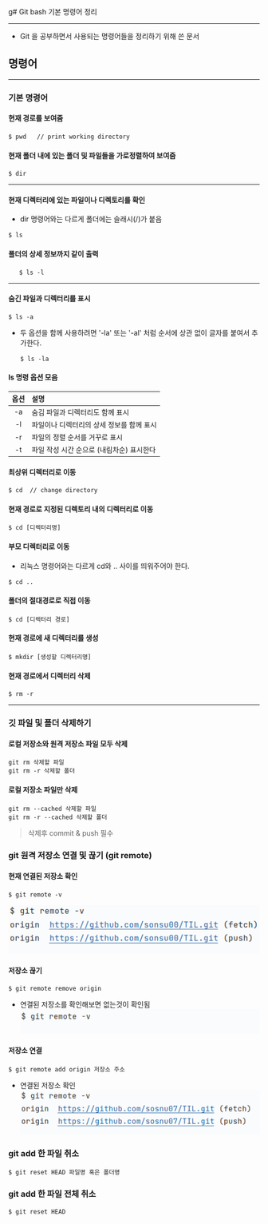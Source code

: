 g# Git bash 기본 명령어 정리

---
* Git 을 공부하면서 사용되는 명령어들을 정리하기 위해 쓴 문서 


## 명령어

---
### 기본 명령어


#### 현재 경로를 보여줌 
   ```linux
   $ pwd   // print working directory
   ```
#### 현재 폴더 내에 있는 폴더 및 파일들을 가로정렬하여 보여줌
   ```linux
   $ dir
   ```

--- 
#### 현재 디렉터리에 있는 파일이나 디렉토리를 확인
   
   - dir 명령어와는 다르게 폴더에는 슬래시(/)가 붙음
   
   ```linux
   $ ls
   ```
    
#### 폴더의 상세 정보까지 같이 출력 
   
```linux
   $ ls -l
   ```
---
#### 숨긴 파일과 디렉터리를 표시

   ```linux
   $ ls -a
   ```
   
* 두 옵션을 함께 사용하려면 '-la' 또는 '-al' 처럼 순서에 상관 없이 글자를 붙여서 추가한다.
   ```linux
   $ ls -la
    ```
#### ls 명령 옵션 모음

|   옵션   |  설명                      |
|:------:|:-------------------------|
|   -a   | 숨김 파일과 디렉터리도 함께 표시       |
|   -l   | 파일이나 디렉터리의 상세 정보를 함께 표시  |
|   -r   | 파일의 정렬 순서를 거꾸로 표시        |
|   -t   | 파일 작성 시간 순으로 (내림차순) 표시한다 |

#### 최상위 디렉터리로 이동  
  
  ```linux
  $ cd  // change directory
   ```

#### 현재 경로로 지정된 디렉토리 내의 디렉터리로 이동
  ```linux
  $ cd [디렉터리명]
  ```
  
#### 부모 디렉터리로 이동
   
   - 리눅스 명령어와는 다르게 cd와 .. 사이를 띄워주어야 한다. 
   ```linux
   $ cd ..
   ```

#### 폴더의 절대경로로 직접 이동
   ```linux
   $ cd [디렉터리 경로]
   ```
   
#### 현재 경로에 새 디렉터리를 생성
   ```linux
   $ mkdir [생성할 디렉터리명]
   ```

#### 현재 경로에서 디렉터리 삭제
  ```linux
  $ rm -r
  ```
  

---

### 깃 파일 및 폴더 삭제하기

#### 로컬 저장소와 원격 저장소 파일 모두 삭제
```linux
git rm 삭제할 파일
git rm -r 삭제할 폴더
```

#### 로컬 저장소 파일만 삭제
```linux
git rm --cached 삭제할 파일
git rm -r --cached 삭제할 폴더
```

>삭제후 commit & push 필수


### git 원격 저장소 연결 및 끊기 (git remote)

#### 현재 연결된 저장소 확인

```linux
$ git remote -v
```

![img.png](img/current_repo.png)

#### 저장소 끊기

```linux
$ git remote remove origin
```
* 연결된 저장소를 확인해보면 없는것이 확인됨 
![img.png](img/chk_del_repo.png)


#### 저장소 연결

```linux
$ git remote add origin 저장소 주소
```
* 연결된 저장소 확인
![img.png](img/chk_current_repo.png)

### git add 한 파일  취소
```linux
$ git reset HEAD 파일명 혹은 폴더명
```

### git add 한 파일 전체 취소
```linux
$ git reset HEAD
```
